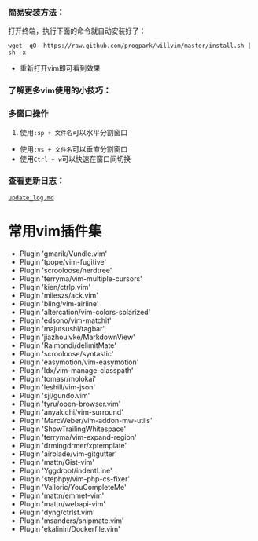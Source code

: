 ### 简易安装方法：

打开终端，执行下面的命令就自动安装好了：

`wget -qO- https://raw.github.com/progpark/willvim/master/install.sh | sh -x`

- 重新打开vim即可看到效果

### 了解更多vim使用的小技巧：

### 多窗口操作
1. 使用`:sp + 文件名`可以水平分割窗口
- 使用`:vs + 文件名`可以垂直分割窗口
- 使用`Ctrl + w`可以快速在窗口间切换

### 查看更新日志：

[`update_log.md`](update_log.md)

常用vim插件集
==========================
* Plugin 'gmarik/Vundle.vim'
* Plugin 'tpope/vim-fugitive'
* Plugin 'scrooloose/nerdtree'
* Plugin 'terryma/vim-multiple-cursors'
* Plugin 'kien/ctrlp.vim'
* Plugin 'mileszs/ack.vim'
* Plugin 'bling/vim-airline'
* Plugin 'altercation/vim-colors-solarized'
* Plugin 'edsono/vim-matchit'
* Plugin 'majutsushi/tagbar'
* Plugin 'jiazhoulvke/MarkdownView'
* Plugin 'Raimondi/delimitMate'
* Plugin 'scrooloose/syntastic'
* Plugin 'easymotion/vim-easymotion'
* Plugin 'ldx/vim-manage-classpath'
* Plugin 'tomasr/molokai'
* Plugin 'leshill/vim-json'
* Plugin 'sjl/gundo.vim'
* Plugin 'tyru/open-browser.vim'
* Plugin 'anyakichi/vim-surround'
* Plugin 'MarcWeber/vim-addon-mw-utils'
* Plugin 'ShowTrailingWhitespace'
* Plugin 'terryma/vim-expand-region'
* Plugin 'drmingdrmer/xptemplate'
* Plugin 'airblade/vim-gitgutter'
* Plugin 'mattn/Gist-vim'
* Plugin 'Yggdroot/indentLine'
* Plugin 'stephpy/vim-php-cs-fixer'
* Plugin 'Valloric/YouCompleteMe'
* Plugin 'mattn/emmet-vim'
* Plugin 'mattn/webapi-vim'
* Plugin 'dyng/ctrlsf.vim'
* Plugin 'msanders/snipmate.vim'
* Plugin 'ekalinin/Dockerfile.vim'
